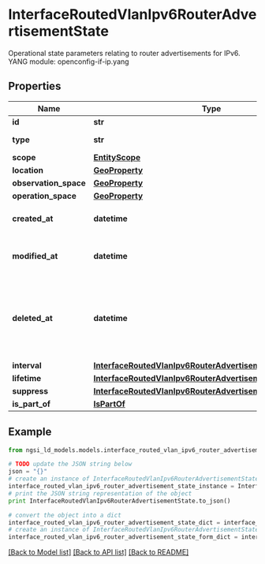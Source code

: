 # InterfaceRoutedVlanIpv6RouterAdvertisementState

Operational state parameters relating to router advertisements for IPv6.  YANG module: openconfig-if-ip.yang 

## Properties

Name | Type | Description | Notes
------------ | ------------- | ------------- | -------------
**id** | **str** | Entity id.  | [optional] 
**type** | **str** | NGSI-LD Entity identifier. It has to be InterfaceRoutedVlanIpv6RouterAdvertisementState. | [default to 'InterfaceRoutedVlanIpv6RouterAdvertisementState']
**scope** | [**EntityScope**](EntityScope.md) |  | [optional] 
**location** | [**GeoProperty**](GeoProperty.md) |  | [optional] 
**observation_space** | [**GeoProperty**](GeoProperty.md) |  | [optional] 
**operation_space** | [**GeoProperty**](GeoProperty.md) |  | [optional] 
**created_at** | **datetime** | Is defined as the temporal Property at which the Entity, Property or Relationship was entered into an NGSI-LD system.  | [optional] [readonly] 
**modified_at** | **datetime** | Is defined as the temporal Property at which the Entity, Property or Relationship was last modified in an NGSI-LD system, e.g. in order to correct a previously entered incorrect value.  | [optional] [readonly] 
**deleted_at** | **datetime** | Is defined as the temporal Property at which the Entity, Property or Relationship was deleted from an NGSI-LD system.  Entity deletion timestamp. See clause 4.8 It is only used in notifications reporting deletions and in the Temporal Representation of Entities (clause 4.5.6), Properties (clause 4.5.7), Relationships (clause 4.5.8) and LanguageProperties (clause 5.2.32).  | [optional] [readonly] 
**interval** | [**InterfaceRoutedVlanIpv6RouterAdvertisementStateInterval**](InterfaceRoutedVlanIpv6RouterAdvertisementStateInterval.md) |  | [optional] 
**lifetime** | [**InterfaceRoutedVlanIpv6RouterAdvertisementStateLifetime**](InterfaceRoutedVlanIpv6RouterAdvertisementStateLifetime.md) |  | [optional] 
**suppress** | [**InterfaceRoutedVlanIpv6RouterAdvertisementStateSuppress**](InterfaceRoutedVlanIpv6RouterAdvertisementStateSuppress.md) |  | [optional] 
**is_part_of** | [**IsPartOf**](IsPartOf.md) |  | 

## Example

```python
from ngsi_ld_models.models.interface_routed_vlan_ipv6_router_advertisement_state import InterfaceRoutedVlanIpv6RouterAdvertisementState

# TODO update the JSON string below
json = "{}"
# create an instance of InterfaceRoutedVlanIpv6RouterAdvertisementState from a JSON string
interface_routed_vlan_ipv6_router_advertisement_state_instance = InterfaceRoutedVlanIpv6RouterAdvertisementState.from_json(json)
# print the JSON string representation of the object
print InterfaceRoutedVlanIpv6RouterAdvertisementState.to_json()

# convert the object into a dict
interface_routed_vlan_ipv6_router_advertisement_state_dict = interface_routed_vlan_ipv6_router_advertisement_state_instance.to_dict()
# create an instance of InterfaceRoutedVlanIpv6RouterAdvertisementState from a dict
interface_routed_vlan_ipv6_router_advertisement_state_form_dict = interface_routed_vlan_ipv6_router_advertisement_state.from_dict(interface_routed_vlan_ipv6_router_advertisement_state_dict)
```
[[Back to Model list]](../README.md#documentation-for-models) [[Back to API list]](../README.md#documentation-for-api-endpoints) [[Back to README]](../README.md)



